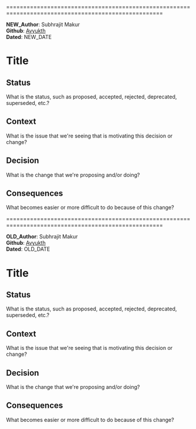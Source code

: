 
====================================================================================================  

**NEW_Author**: Subhrajit Makur  
**Github**: [Avyukth](https://github.com/Avyukth)  
**Dated**: NEW_DATE

# Title

## Status

What is the status, such as proposed, accepted, rejected, deprecated, superseded, etc.?

## Context

What is the issue that we're seeing that is motivating this decision or change?

## Decision

What is the change that we're proposing and/or doing?

## Consequences

What becomes easier or more difficult to do because of this change?


====================================================================================================  

**OLD_Author**: Subhrajit Makur  
**Github**: [Avyukth](https://github.com/Avyukth)  
**Dated**: OLD_DATE 

# Title

## Status

What is the status, such as proposed, accepted, rejected, deprecated, superseded, etc.?

## Context

What is the issue that we're seeing that is motivating this decision or change?

## Decision

What is the change that we're proposing and/or doing?

## Consequences

What becomes easier or more difficult to do because of this change?


